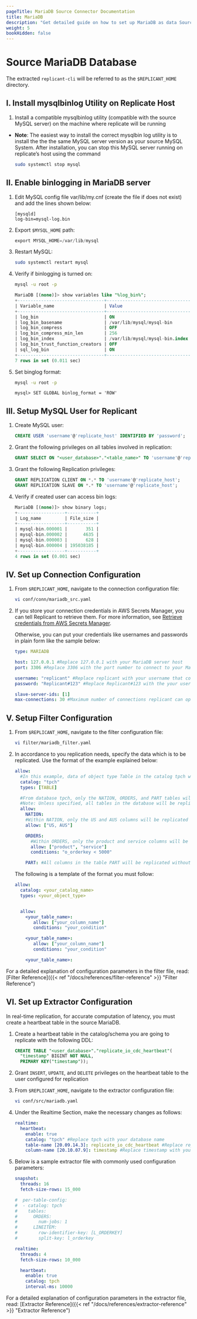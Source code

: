 ```yaml
---
pageTitle: MariaDB Source Connector Documentation
title: MariaDB
description: "Get detailed guide on how to set up MariaDB as data Source on Arcion platform for your data pipelines."
weight: 5
bookHidden: false
---
```


# Source MariaDB Database

The extracted `replicant-cli` will be referred to as the `$REPLICANT_HOME` directory.

## I. Install mysqlbinlog Utility on Replicate Host

1. Install a compatible mysqlbinlog utility (compatible with the source MySQL server) on the machine where replicate will be running
  * **Note**: The easiest way to install the correct mysqlbin log utility is to install the the the same MySQL server version as your source MySQL System. After installation, you can stop this MySQL server running on replicate’s host using the command
    ```BASH
    sudo systemctl stop mysql
    ```
## II. Enable binlogging in MariaDB server
1. Edit MySQL config file var/lib/my.cnf (create the file if does not exist) and add the lines shown below:
    ```SHELL
    [mysqld]
    log-bin=mysql-log.bin
    ```
2. Export `$MYSQL_HOME` path:
    ```SQL
    export MYSQL_HOME=/var/lib/mysql
    ```
3. Restart MySQL:
    ```BASH
    sudo systemctl restart mysql
    ```
4. Verify if binlogging is turned on:
    ```BASH
    mysql -u root -p
    ```
    ```SQL
    MariaDB [(none)]> show variables like "%log_bin%";
    +---------------------------------+--------------------------------+
    | Variable_name                   | Value                          |
    +---------------------------------+--------------------------------+
    | log_bin                         | ON                             |
    | log_bin_basename                | /var/lib/mysql/mysql-bin       |
    | log_bin_compress                | OFF                            |
    | log_bin_compress_min_len        | 256                            |
    | log_bin_index                   | /var/lib/mysql/mysql-bin.index |
    | log_bin_trust_function_creators | OFF                            |
    | sql_log_bin                     | ON                             |
    +---------------------------------+--------------------------------+
    7 rows in set (0.011 sec)
    ```
5. Set binglog format:
    ```BASH
    mysql -u root -p
    ```
    ```MYSQL
    mysql> SET GLOBAL binlog_format = 'ROW'
    ```

## III. Setup MySQL User for Replicant
1.	Create MySQL user:
    ```SQL
    CREATE USER 'username'@'replicate_host' IDENTIFIED BY 'password';
    ```
2.	Grant the following privileges on all tables involved in replication:
    ```SQL
    GRANT SELECT ON "<user_database>"."<table_name>" TO 'username'@'replicate_host';
    ```
3.	Grant the following Replication privileges:
    ```SQL
    GRANT REPLICATION CLIENT ON *.* TO 'username'@'replicate_host';
    GRANT REPLICATION SLAVE ON *.* TO 'username'@'replicate_host';
    ```
4.	Verify if created user can access bin logs:
    ```SQL
    MariaDB [(none)]> show binary logs;
    +------------------+-----------+
    | Log_name         | File_size |
    +------------------+-----------+
    | mysql-bin.000001 |       351 |
    | mysql-bin.000002 |      4635 |
    | mysql-bin.000003 |       628 |
    | mysql-bin.000004 | 195038185 |
    +------------------+-----------+
    4 rows in set (0.001 sec)
    ```



## IV. Set up Connection Configuration

1. From ```$REPLICANT_HOME```, navigate to the connection configuration file:
    ```BASH
    vi conf/conn/mariadb_src.yaml
    ```

2. If you store your connection credentials in AWS Secrets Manager, you can tell Replicant to retrieve them. For more information, see [Retrieve credentials from AWS Secrets Manager](/docs/references/secrets-manager). 
    
    Otherwise, you can put your credentials like usernames and passwords in plain form like the sample below:
    ```YAML
    type: MARIADB

    host: 127.0.0.1 #Replace 127.0.0.1 with your MariaDB server host
    port: 3306 #Replace 3306 with the port number to connect to your MariaDB server

    username: "replicant" #Replace replicant with your username that connects to your MariaDB server
    password: "Replicant#123" #Replace Replicant#123 with the your user's password

    slave-server-ids: [1]
    max-connections: 30 #Maximum number of connections replicant can open in MariaDB
    ```

## V. Setup Filter Configuration

1. From ```$REPLICANT_HOME```, navigate to the filter configuration file:
    ```BASH
    vi filter/mariadb_filter.yaml
    ```

2. In accordance to you replication needs, specify the data which is to be replicated. Use the format of the example explained below:  

    ```yaml
    allow:
      #In this example, data of object type Table in the catalog tpch will be replicated
      catalog: "tpch"
      types: [TABLE]

      #From database tpch, only the NATION, ORDERS, and PART tables will be replicated.
      #Note: Unless specified, all tables in the database will be replicated
      allow:
        NATION:
        #Within NATION, only the US and AUS columns will be replicated
        allow: ["US, AUS"]

        ORDERS:  
          #Within ORDERS, only the product and service columns will be replicated as long as they meet the condition o_orderkey < 5000
          allow: ["product", "service"]
          conditions: "o_orderkey < 5000"

        PART: #All columns in the table PART will be replicated without any predicates
      ```

      The following is a template of the format you must follow:

      ```YAML
      allow:
        catalog: <your_catalog_name>
        types: <your_object_type>


        allow:
          <your_table_name>:
             allow: ["your_column_name"]
             conditions: "your_condition"

          <your_table_name>:  
             allow: ["your_column_name"]
             conditions: "your_condition"

          <your_table_name>:         
      ```
For a detailed explanation of configuration parameters in the filter file, read: [Filter Reference]({{< ref "/docs/references/filter-reference" >}} "Filter Reference")

## VI. Set up Extractor Configuration

In real-time replication, for accurate computation of latency, you must create a heartbeat table in the source MariaDB.

1. Create a heartbeat table in the catalog/schema you are going to replicate with the following DDL:
   ```SQL
   CREATE TABLE "<user_database>"."replicate_io_cdc_heartbeat"(
     "timestamp" BIGINT NOT NULL,
     PRIMARY KEY("timestamp"));
   ```

2. Grant ```INSERT```, ```UPDATE```, and ```DELETE``` privileges on the heartbeat table to the user configured for replication

3. From ```$REPLICANT_HOME```, navigate to the extractor configuration file:
   ```BASH
   vi conf/src/mariadb.yaml
   ```

4. Under the Realtime Section, make the necessary changes as follows:
    ```YAML
    realtime:
      heartbeat:
        enable: true
        catalog: "tpch" #Replace tpch with your database name
        table-name [20.09.14.3]: replicate_io_cdc_heartbeat #Replace replicate_io_cdc_heartbeat with your heartbeat table's name if applicable
        column-name [20.10.07.9]: timestamp #Replace timestamp with your heartbeat table's column name if applicable
    ```
5. Below is a sample extractor file with commonly used configuration parameters:
    ```YAML
    snapshot:
      threads: 16
      fetch-size-rows: 15_000

    #  per-table-config:
    #  - catalog: tpch
    #    tables:
    #      ORDERS:
    #        num-jobs: 1
    #      LINEITEM:
    #        row-identifier-key: [L_ORDERKEY]
    #        split-key: l_orderkey

    realtime:
      threads: 4
      fetch-size-rows: 10_000

      heartbeat:
        enable: true
        catalog: tpch
        interval-ms: 10000
    ```
For a detailed explanation of configuration parameters in the extractor file, read: [Extractor Reference]({{< ref "/docs/references/extractor-reference" >}} "Extractor Reference")
